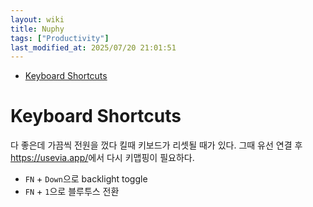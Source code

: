 ```yaml
---
layout: wiki 
title: Nuphy
tags: ["Productivity"]
last_modified_at: 2025/07/20 21:01:51
---
```


- [Keyboard Shortcuts](#keyboard-shortcuts)

# Keyboard Shortcuts

다 좋은데 가끔씩 전원을 껐다 킬때 키보드가 리셋될 때가 있다. 그때 유선 연결 후 <https://usevia.app/>에서 다시 키맵핑이 필요하다.

- `FN` + `Down`으로 backlight toggle
- `FN` + `1`으로 블루투스 전환